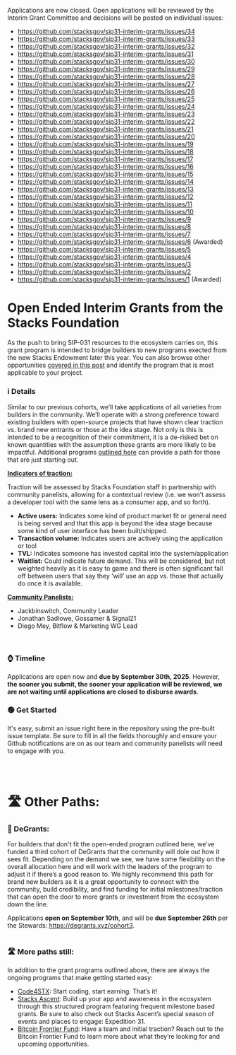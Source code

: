 Applications are now closed. Open applications will be reviewed by the Interim Grant Committee and decisions will be posted on individual issues:

- https://github.com/stacksgov/sip31-interim-grants/issues/34
- https://github.com/stacksgov/sip31-interim-grants/issues/33
- https://github.com/stacksgov/sip31-interim-grants/issues/32
- https://github.com/stacksgov/sip31-interim-grants/issues/31
- https://github.com/stacksgov/sip31-interim-grants/issues/30
- https://github.com/stacksgov/sip31-interim-grants/issues/29
- https://github.com/stacksgov/sip31-interim-grants/issues/28
- https://github.com/stacksgov/sip31-interim-grants/issues/27
- https://github.com/stacksgov/sip31-interim-grants/issues/26
- https://github.com/stacksgov/sip31-interim-grants/issues/25
- https://github.com/stacksgov/sip31-interim-grants/issues/24
- https://github.com/stacksgov/sip31-interim-grants/issues/23
- https://github.com/stacksgov/sip31-interim-grants/issues/22
- https://github.com/stacksgov/sip31-interim-grants/issues/21
- https://github.com/stacksgov/sip31-interim-grants/issues/20
- https://github.com/stacksgov/sip31-interim-grants/issues/19
- https://github.com/stacksgov/sip31-interim-grants/issues/18
- https://github.com/stacksgov/sip31-interim-grants/issues/17
- https://github.com/stacksgov/sip31-interim-grants/issues/16
- https://github.com/stacksgov/sip31-interim-grants/issues/15
- https://github.com/stacksgov/sip31-interim-grants/issues/14
- https://github.com/stacksgov/sip31-interim-grants/issues/13
- https://github.com/stacksgov/sip31-interim-grants/issues/12
- https://github.com/stacksgov/sip31-interim-grants/issues/11
- https://github.com/stacksgov/sip31-interim-grants/issues/10
- https://github.com/stacksgov/sip31-interim-grants/issues/9
- https://github.com/stacksgov/sip31-interim-grants/issues/8
- https://github.com/stacksgov/sip31-interim-grants/issues/7
- https://github.com/stacksgov/sip31-interim-grants/issues/6 (Awarded)
- https://github.com/stacksgov/sip31-interim-grants/issues/5
- https://github.com/stacksgov/sip31-interim-grants/issues/4
- https://github.com/stacksgov/sip31-interim-grants/issues/3
- https://github.com/stacksgov/sip31-interim-grants/issues/2
- https://github.com/stacksgov/sip31-interim-grants/issues/1 (Awarded)

# Open Ended Interim Grants from the Stacks Foundation
As the push to bring SIP-031 resources to the ecosystem carries on, this grant program is intended to bridge builders to new programs exected from the new Stacks Endowment later this year. You can also browse other opportunities [covered in this post](https://stx.is/sip-31-interim-grants) and identify the program that is most applicable to your project. 

### ℹ️ Details
Similar to our previous cohorts, we’ll take applications of all varieties from builders in the community. We’ll operate with a strong preference toward existing builders with open-source projects that have shown clear traction vs. brand new entrants or those at the idea stage. Not only is this is intended to be a recognition of their commitment, it is a de-risked bet on known quantities with the assumption these grants are more likely to be impactful. Additional programs [outlined here](https://stx.is/sip-31-interim-grants) can provide a path for those that are just starting out.

<ins>**Indicators of traction:**</ins>

Traction will be assessed by Stacks Foundation staff in partnership with community panelists, allowing for a contextual review (i.e. we won’t assess a developer tool with the same lens as a consumer app, and so forth).

- **Active users:** Indicates some kind of product market fit or general need is being served and that this app is beyond the idea stage because some kind of user interface has been built/shipped.
- **Transaction volume:** Indicates users are actively using the application or tool
- **TVL:** Indicates someone has invested capital into the system/application
- **Waitlist:** Could indicate future demand. This will be considered, but not weighted heavily as it is easy to game and there is often significant fall off between users that say they ‘will’ use an app vs. those that actually do once it is available.

<ins>**Community Panelists:**</ins>
- Jackbinswitch, Community Leader
- Jonathan Sadlowe, Gossamer & Signal21
- Diego Mey, Bitflow & Marketing WG Lead

<br>

### ⌚ Timeline
Applications are open now and **due by September 30th, 2025**. However, **the sooner you submit, the sooner your application will be reviewed, we are not waiting until applications are closed to disburse awards**.
<br>

### 🟢 Get Started
It's easy, submit an issue right here in the repository using the pre-built issue template. Be sure to fill in all the fields thoroughly and ensure your Github notifications are on as our team and community panelists will need to engage with you. 


<br><br>

# 🛣️ Other Paths: 
### **🧡 DeGrants:**
For builders that don't fit the open-ended program outlined here, we’ve funded a third cohort of DeGrants that the community will dole out how it sees fit. Depending on the demand we see, we have some flexibility on the overall allocation here and will work with the leaders of the program to adjust it if there’s a good reason to. We highly recommend this path for brand new builders as it is a great opportunity to connect with the community, build credibility, and find funding for initial milestones/traction that can open the door to more grants or investment from the ecosystem down the line.

Applications **open on September 10th**, and will be **due September 26th** per the Stewards: https://degrants.xyz/cohort3.
<br><br>

### 🛣️ More paths still:
In addition to the grant programs outlined above, there are always the ongoing programs that make getting started easy:
- [Code4STX](https://stacks.org/code-for-stx): Start coding, start earning. That’s it!
- [Stacks Ascent](https://stacks.org/ascent): Build up your app and awareness in the ecosystem through this structured program featuring frequent milestone based grants. Be sure to also check out Stacks Ascent’s special season of events and places to engage: Expedition 31.
- [Bitcoin Frontier Fund](https://btcfrontier.fund/): Have a team and initial traction? Reach out to the Bitcoin Frontier Fund to learn more about what they’re looking for and upcoming opportunities.
